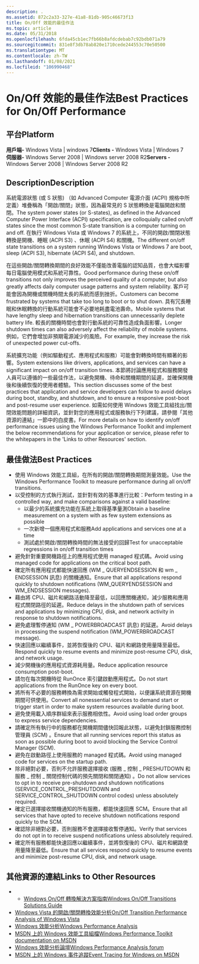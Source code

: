 ```yaml
---
description: .
ms.assetid: 872c2a33-327e-41a8-81db-905c46673f13
title: On/Off 效能的最佳作法
ms.topic: article
ms.date: 05/31/2018
ms.openlocfilehash: 6fda45cb1ec7fb66b8afdcdebab7c92bdb071a79
ms.sourcegitcommit: 831e8f3db78ab820e1710cede244553c70e50500
ms.translationtype: MT
ms.contentlocale: zh-TW
ms.lasthandoff: 01/08/2021
ms.locfileid: "106990468"
---
```

# <a name="best-practices-for-onoff-performance"></a><span data-ttu-id="06f6e-103">On/Off 效能的最佳作法</span><span class="sxs-lookup"><span data-stu-id="06f6e-103">Best Practices for On/Off Performance</span></span>

## <a name="platform"></a><span data-ttu-id="06f6e-104">平台</span><span class="sxs-lookup"><span data-stu-id="06f6e-104">Platform</span></span>

<span data-ttu-id="06f6e-105">**用戶端-** Windows Vista \| windows 7</span><span class="sxs-lookup"><span data-stu-id="06f6e-105">**Clients -** Windows Vista \| Windows 7</span></span>  
<span data-ttu-id="06f6e-106">**伺服器-** Windows Server 2008 \| Windows server 2008 R2</span><span class="sxs-lookup"><span data-stu-id="06f6e-106">**Servers -** Windows Server 2008 \| Windows Server 2008 R2</span></span>  

## <a name="description"></a><span data-ttu-id="06f6e-107">Description</span><span class="sxs-lookup"><span data-stu-id="06f6e-107">Description</span></span>

<span data-ttu-id="06f6e-108">系統電源狀態 (或 S 狀態) （如 Advanced Computer 電源介面 (ACPI) 規格中所定義）堆疊稱為「開啟/關閉」狀態，因為最常見的 S 狀態轉換是電腦開啟和關閉。</span><span class="sxs-lookup"><span data-stu-id="06f6e-108">The system power states (or S-states), as defined in the Advanced Computer Power Interface (ACPI) specification, are colloquially called on/off states since the most common S-state transition is a computer turning on and off.</span></span> <span data-ttu-id="06f6e-109">在執行 Windows Vista 或 Windows 7 的系統上，不同的開啟/關閉狀態轉換是開機、睡眠 (ACPI S3) 、休眠 (ACPI S4) 和關機。</span><span class="sxs-lookup"><span data-stu-id="06f6e-109">The different on/off state transitions on a system running Windows Vista or Windows 7 are boot, sleep (ACPI S3), hibernate (ACPI S4), and shutdown.</span></span>

<span data-ttu-id="06f6e-110">在這些開啟/關閉轉換期間的良好效能不僅能改善電腦的認知品質，也會大幅影響每日電腦使用模式和系統可靠性。</span><span class="sxs-lookup"><span data-stu-id="06f6e-110">Good performance during these on/off transitions not only improves the perceived quality of a computer, but also greatly affects daily computer usage patterns and system reliability.</span></span> <span data-ttu-id="06f6e-111">客戶可能會因為開機或關機時間太長的系統而感到挫折。</span><span class="sxs-lookup"><span data-stu-id="06f6e-111">Customers can become frustrated by systems that take too long to boot or to shut down.</span></span> <span data-ttu-id="06f6e-112">具有冗長睡眠和休眠轉換的行動系統可能會不必要地耗盡電池壽命。</span><span class="sxs-lookup"><span data-stu-id="06f6e-112">Mobile systems that have lengthy sleep and hibernation transitions can unnecessarily deplete battery life.</span></span> <span data-ttu-id="06f6e-113">較長的關機時間也會對行動系統的可靠性造成負面影響。</span><span class="sxs-lookup"><span data-stu-id="06f6e-113">Longer shutdown times can also adversely affect the reliability of mobile systems.</span></span> <span data-ttu-id="06f6e-114">例如，它們會增加非預期電源減少的風險。</span><span class="sxs-lookup"><span data-stu-id="06f6e-114">For example, they increase the risk of unexpected power cut-offs.</span></span>

<span data-ttu-id="06f6e-115">系統擴充功能（例如驅動程式、應用程式和服務）可能會對轉換時間有顯著的影響。</span><span class="sxs-lookup"><span data-stu-id="06f6e-115">System extensions like drivers, applications, and services can have a significant impact on on/off transition times.</span></span> <span data-ttu-id="06f6e-116">本節將討論應用程式和服務開發人員可以遵循的一些最佳作法，以避免開機、待命和關機期間的延遲，並確保開機後和後續恢復的使用者體驗。</span><span class="sxs-lookup"><span data-stu-id="06f6e-116">This section discusses some of the best practices that application and service developers can follow to avoid delays during boot, standby, and shutdown, and to ensure a responsive post-boot and post-resume user experience.</span></span> <span data-ttu-id="06f6e-117">如需如何使用 Windows 效能工具組找出/關閉效能問題的詳細資訊，並針對您的應用程式或服務執行下列建議，請參閱「其他資源的連結」一節中的白皮書。</span><span class="sxs-lookup"><span data-stu-id="06f6e-117">For more details on how to identify on/off performance issues using the Windows Performance Toolkit and implement the below recommendations for your application or service, please refer to the whitepapers in the 'Links to other Resources' section.</span></span>

## <a name="best-practices"></a><span data-ttu-id="06f6e-118">最佳做法</span><span class="sxs-lookup"><span data-stu-id="06f6e-118">Best Practices</span></span>

-   <span data-ttu-id="06f6e-119">使用 Windows 效能工具組，在所有的開啟/關閉轉換期間測量效能。</span><span class="sxs-lookup"><span data-stu-id="06f6e-119">Use the Windows Performance Toolkit to measure performance during all on/off transitions.</span></span>
-   <span data-ttu-id="06f6e-120">以受控制的方式執行測試，並針對有效的基準進行比較：</span><span class="sxs-lookup"><span data-stu-id="06f6e-120">Perform testing in a controlled way, and make comparisons against a valid baseline:</span></span>
    -   <span data-ttu-id="06f6e-121">以最少的系統擴充功能在系統上取得基準量測</span><span class="sxs-lookup"><span data-stu-id="06f6e-121">Obtain a baseline measurement on a system with as few system extensions as possible</span></span>
    -   <span data-ttu-id="06f6e-122">一次新增一個應用程式和服務</span><span class="sxs-lookup"><span data-stu-id="06f6e-122">Add applications and services one at a time</span></span>
    -   <span data-ttu-id="06f6e-123">測試處於開啟/關閉轉換時間的無法接受的回歸</span><span class="sxs-lookup"><span data-stu-id="06f6e-123">Test for unacceptable regressions in on/off transition times</span></span>
-   <span data-ttu-id="06f6e-124">避免針對重要開機路徑上的應用程式使用 managed 程式碼。</span><span class="sxs-lookup"><span data-stu-id="06f6e-124">Avoid using managed code for applications on the critical boot path.</span></span>
-   <span data-ttu-id="06f6e-125">確定所有應用程式都能快速回應 (WM \_ QUERYENDSESSION 和 wm \_ ENDSESSION 訊息) 的關機通知。</span><span class="sxs-lookup"><span data-stu-id="06f6e-125">Ensure that all applications respond quickly to shutdown notifications (WM\_QUERYENDSESSION and WM\_ENDSESSION messages).</span></span>
-   <span data-ttu-id="06f6e-126">藉由將 CPU、磁片和網路活動降至最低，以回應關機通知，減少服務和應用程式關閉路徑的延遲。</span><span class="sxs-lookup"><span data-stu-id="06f6e-126">Reduce delays in the shutdown path of services and applications by minimizing CPU, disk, and network activity in response to shutdown notifications.</span></span>
-   <span data-ttu-id="06f6e-127">避免處理暫停通知 (WM \_ POWERBROADCAST 訊息) 的延遲。</span><span class="sxs-lookup"><span data-stu-id="06f6e-127">Avoid delays in processing the suspend notification (WM\_POWERBROADCAST message).</span></span>
-   <span data-ttu-id="06f6e-128">快速回應以繼續事件，並將恢復後的 CPU、磁片和網路使用量降至最低。</span><span class="sxs-lookup"><span data-stu-id="06f6e-128">Respond quickly to resume events and minimize post-resume CPU, disk, and network usage.</span></span>
-   <span data-ttu-id="06f6e-129">減少開機後的應用程式資源耗用量。</span><span class="sxs-lookup"><span data-stu-id="06f6e-129">Reduce application resource consumption post-boot.</span></span>
-   <span data-ttu-id="06f6e-130">請勿在每次開機時從 RunOnce 索引鍵啟動應用程式。</span><span class="sxs-lookup"><span data-stu-id="06f6e-130">Do not start applications from the RunOnce key on every boot.</span></span>
-   <span data-ttu-id="06f6e-131">將所有不必要的服務轉換為需求開始或觸發程式開始，以便讓系統資源在開機期間可供使用。</span><span class="sxs-lookup"><span data-stu-id="06f6e-131">Convert all nonessential services to demand start or trigger start in order to make system resources available during boot.</span></span>
-   <span data-ttu-id="06f6e-132">避免使用載入順序群組來表示服務相依性。</span><span class="sxs-lookup"><span data-stu-id="06f6e-132">Avoid using load order groups to express service dependencies.</span></span>
-   <span data-ttu-id="06f6e-133">請確定所有執行中的服務都在開機期間儘快回報此狀態，以避免封鎖服務控制管理員 (SCM) 。</span><span class="sxs-lookup"><span data-stu-id="06f6e-133">Ensure that all running services report this status as soon as possible during boot to avoid blocking the Service Control Manager (SCM).</span></span>
-   <span data-ttu-id="06f6e-134">避免在啟動路徑上使用服務的 managed 程式碼。</span><span class="sxs-lookup"><span data-stu-id="06f6e-134">Avoid using managed code for services on the startup path.</span></span>
-   <span data-ttu-id="06f6e-135">除非絕對必要，否則不允許服務選擇接收 (服務 \_ 控制 \_ PRESHUTDOWN 和服務 \_ 控制 \_ 關閉控制代碼的預先關閉和關閉通知) 。</span><span class="sxs-lookup"><span data-stu-id="06f6e-135">Do not allow services to opt in to receive pre-shutdown and shutdown notifications (SERVICE\_CONTROL\_PRESHUTDOWN and SERVICE\_CONTROL\_SHUTDOWN control codes) unless absolutely required.</span></span>
-   <span data-ttu-id="06f6e-136">確定已選擇接收關機通知的所有服務，都能快速回應 SCM。</span><span class="sxs-lookup"><span data-stu-id="06f6e-136">Ensure that all services that have opted to receive shutdown notifications respond quickly to the SCM.</span></span>
-   <span data-ttu-id="06f6e-137">確認除非絕對必要，否則服務不會選擇接收暫停通知。</span><span class="sxs-lookup"><span data-stu-id="06f6e-137">Verify that services do not opt in to receive suspend notifications unless absolutely required.</span></span>
-   <span data-ttu-id="06f6e-138">確定所有服務都能快速回應以繼續事件，並將恢復後的 CPU、磁片和網路使用量降至最低。</span><span class="sxs-lookup"><span data-stu-id="06f6e-138">Ensure that all services respond quickly to resume events and minimize post-resume CPU, disk, and network usage.</span></span>

## <a name="links-to-other-resources"></a><span data-ttu-id="06f6e-139">其他資源的連結</span><span class="sxs-lookup"><span data-stu-id="06f6e-139">Links to Other Resources</span></span>

-   -   [<span data-ttu-id="06f6e-140">Windows On/Off 轉換解決方案指南</span><span class="sxs-lookup"><span data-stu-id="06f6e-140">Windows On/Off Transitions Solutions Guide</span></span>](/windows-hardware/test/assessments/onoff-transition-performance)
-   [<span data-ttu-id="06f6e-141">Windows Vista 的開啟/關閉轉換效能分析</span><span class="sxs-lookup"><span data-stu-id="06f6e-141">On/Off Transition Performance Analysis of Windows Vista</span></span>](/windows-hardware/test/assessments/onoff-transition-performance)
-   [<span data-ttu-id="06f6e-142">Windows 效能分析</span><span class="sxs-lookup"><span data-stu-id="06f6e-142">Windows Performance Analysis</span></span>](https://msdn.microsoft.com/performance/default.aspx)
-   [<span data-ttu-id="06f6e-143">MSDN 上的 Windows 效能工具組檔</span><span class="sxs-lookup"><span data-stu-id="06f6e-143">Windows Performance Toolkit documentation on MSDN</span></span>](/previous-versions/windows/desktop/xperf/windows-performance-analyzer--wpa-)
-   [<span data-ttu-id="06f6e-144">Windows 效能分析論壇</span><span class="sxs-lookup"><span data-stu-id="06f6e-144">Windows Performance Analysis forum</span></span>](https://social.msdn.microsoft.com/Forums/wptk_v4/threads/)
-   [<span data-ttu-id="06f6e-145">MSDN 上的 Windows 事件追蹤</span><span class="sxs-lookup"><span data-stu-id="06f6e-145">Event Tracing for Windows on MSDN</span></span>](../etw/event-tracing-portal.md)

 

 
